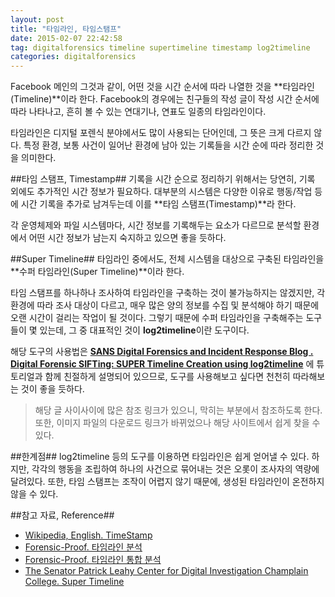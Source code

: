 ```yaml
---
layout: post
title: "타임라인, 타임스탬프"
date: 2015-02-07 22:42:58
tag: digitalforensics timeline supertimeline timestamp log2timeline 
categories: digitalforensics
---
```


Facebook 메인의 그것과 같이, 어떤 것을 시간 순서에 따라 나열한 것을 **타임라인(Timeline)**이라 한다. Facebook의 경우에는 친구들의 작성 글이 작성 시간 순서에 따라 나타나고, 흔히 볼 수 있는 연대기나, 연표도 일종의 타임라인이다.

타임라인은 디지털 포렌식 분야에서도 많이 사용되는 단어인데, 그 뜻은 크게 다르지 않다. 특정 환경, 보통 사건이 일어난 환경에 남아 있는 기록들을 시간 순에 따라 정리한 것을 의미한다. 

##타임 스탬프, Timestamp##
기록을 시간 순으로 정리하기 위해서는 당연히, 기록 외에도 추가적인 시간 정보가 필요하다. 대부분의 시스템은 다양한 이유로 행동/작업 등에 시간 기록을 추가로 남겨두는데 이를 **타임 스탬프(Timestamp)**라 한다.

각 운영체제와 파일 시스템마다, 시간 정보를 기록해두는 요소가 다르므로 분석할 환경에서 어떤 시간 정보가 남는지 숙지하고 있으면 좋을 듯하다.

##Super Timeline##
타임라인 중에서도, 전체 시스템을 대상으로 구축된 타임라인을 **수퍼 타임라인(Super Timeline)**이라 한다.

타임 스탬프를 하나하나 조사하여 타임라인을 구축하는 것이 불가능하지는 않겠지만, 각 환경에 따라 조사 대상이 다르고, 매우 많은 양의 정보를 수집 및 분석해야 하기 때문에 오랜 시간이 걸리는 작업이 될 것이다. 그렇기 때문에 수퍼 타임라인을 구축해주는 도구들이 몇 있는데, 그 중 대표적인 것이 **log2timeline**이란 도구이다.

해당 도구의 사용법은 
**[SANS Digital Forensics and Incident Response Blog
 . Digital Forensic SIFTing: SUPER Timeline Creation using log2timeline](http://digital-forensics.sans.org/blog/2011/12/07/digital-forensic-sifting-super-timeline-analysis-and-creation#)** 에 튜토리얼과 함께 친절하게 설명되어 있으므로, 도구를 사용해보고 싶다면 천천히 따라해보는 것이 좋을 듯하다.
> 해당 글 사이사이에 많은 참조 링크가 있으니, 막히는 부분에서 참조하도록 한다.
> 또한, 이미지 파일의 다운로드 링크가 바뀌었으나 해당 사이트에서 쉽게 찾을 수 있다.


##한계점##
log2timeline 등의 도구를 이용하면 타임라인은 쉽게 얻어낼 수 있다. 하지만, 각각의 행동을 조립하여 하나의 사건으로 묶어내는 것은 오롯이 조사자의 역량에 달려있다.
또한, 타임 스탬프는 조작이 어렵지 않기 때문에, 생성된 타임라인이 온전하지 않을 수 있다.


##참고 자료, Reference##

- [Wikipedia, English. TimeStamp](http://en.wikipedia.org/wiki/Timestamp)
- [Forensic-Proof. 타임라인 분석](http://forensic-proof.com/archives/3779)
- [Forensic-Proof. 타임라인 통합 분석](http://forensic-proof.com/archives/2323)
- [The Senator Patrick Leahy Center for Digital Investigation
Champlain College. Super Timeline](http://www.champlain.edu/Documents/LCDI/archive/SuperTimelineReport.pdf)



